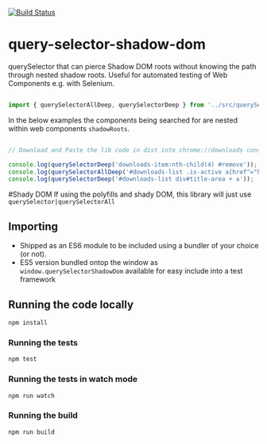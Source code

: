 [![Build Status](https://travis-ci.org/Georgegriff/query-selector-shadow-dom.svg?branch=master)](https://travis-ci.org/Georgegriff/query-selector-shadow-dom)

# query-selector-shadow-dom
querySelector that can pierce Shadow DOM roots without knowing the path through nested shadow roots. Useful for automated testing of Web Components e.g. with Selenium.


```javascript

import { querySelectorAllDeep, querySelectorDeep } from '../src/querySelectorDeep.js';


```

In the below examples the components being searched for are nested within web components `shadowRoots`.

```javascript

// Download and Paste the lib code in dist into chrome://downloads console to try it out :)

console.log(querySelectorDeep('downloads-item:nth-child(4) #remove'));
console.log(querySelectorAllDeep('#downloads-list .is-active a[href^="https://"]'));
console.log(querySelectorDeep('#downloads-list div#title-area + a'));

```

#Shady DOM
If using the polyfills and shady DOM, this library will just use `querySelector|querySelectorAll`

## Importing
- Shipped as an ES6 module to be included using a bundler of your choice (or not).
- ES5 version bundled ontop the window as `window.querySelectorShadowDom` available for easy include into a test framework

## Running the code locally
`npm install`
### Running the tests
`npm test`
### Running the tests in watch mode
`npm run watch`

### Running the build
`npm run build`
